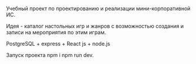 Учебный проект по проектированию и реализации мини-корпоративной ИС.

Идея - каталог настольных игр и жанров с возможностью создания и записи на мероприятия по этим играм.

PostgreSQL + express + React js + node.js

Запуск проекта
npm i
npm run dev.
